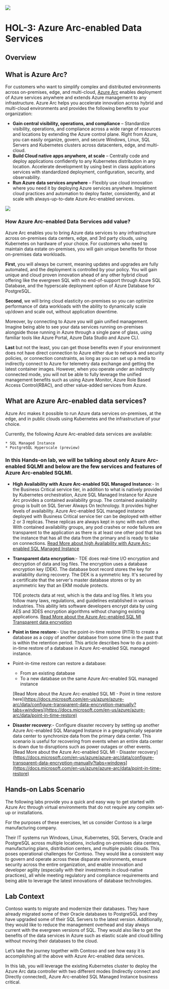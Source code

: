 ![](images/Arc-logo.png) 
# HOL-3: Azure Arc-enabled Data Services

## Overview

## What is Azure Arc?
For customers who want to simplify complex and distributed environments across on-premises, edge, and multi-cloud, [Azure Arc](https://azure.microsoft.com/services/azure-arc/) enables deployment of Azure services anywhere and extends Azure management to any infrastructure. 
Azure Arc helps you accelerate innovation across hybrid and multi-cloud environments and provides the following benefits to your organization:
   * **Gain central visibility, operations, and compliance** – Standardize visibility, operations, and compliance across a wide range of resources and locations by extending the Azure control plane. Right from Azure, you can easily organize, govern, and secure Windows, Linux, SQL Servers and Kubernetes clusters across datacenters, edge, and multi-cloud.
   * **Build Cloud native apps anywhere, at scale** – Centrally code and deploy applications confidently to any Kubernetes distribution in any location. Accelerate development by using best in class applications services with standardized deployment, configuration, security, and observability.
   * **Run Azure data services anywhere** – Flexibly use cloud innovation where you need it by deploying Azure services anywhere. Implement cloud practices and automation to deploy faster, consistently, and at scale with always-up-to-date Azure Arc-enabled services.
   
![](images/Arc-data-arc.png)

### How Azure Arc-enabled Data Services add value?

Azure Arc enables you to bring Azure data services to any infrastructure across on-premises data centers, edge, and 3rd party clouds, using Kubernetes on hardware of your choice. For customers who need to maintain data estate on-premises, you will gain unique benefits for those on-premises data workloads.

**First**, you will always be current, meaning updates and upgrades are fully automated, and the deployment is controlled by your policy. You will gain unique and cloud proven innovation ahead of any other hybrid cloud offering like the evergreen SQL with no end-of-support through Azure SQL Database, and the hyperscale deployment option of Azure Database for PostgreSQL.

**Second**, we will bring cloud elasticity on-premises so you can optimize performance of data workloads with the ability to dynamically scale up/down and scale out, without application downtime.

Moreover, by connecting to Azure you will gain unified management. Imagine being able to see your data services running on-premises alongside those running in Azure through a single pane of glass, using familiar tools like Azure Portal, Azure Data Studio and Azure CLI.

**Last** but not the least, you can get those benefits even if your environment does not have direct connection to Azure either due to network and security policies, or connection constraints, as long as you can set up a media to indirectly connect to Azure for telemetry data exchange and getting the latest container images. However, when you operate under an indirectly connected mode, you will not be able to fully leverage the unified management benefits such as using Azure Monitor, Azure Role Based Access Control(RBAC), and other value-added services from Azure.

## What are Azure Arc-enabled data services?

Azure Arc makes it possible to run Azure data services on-premises, at the edge, and in public clouds using Kubernetes and the infrastructure of your choice.

  Currently, the following Azure Arc-enabled data services are available:

    * SQL Managed Instance
    * PostgreSQL Hyperscale (preview)
    
### In this Hands-on lab, we will be talking about only **Azure Arc-enabled SQLMI** and below are the few services and features of Azure Arc-enabled SQLMI.

   * **High Availability with Azure Arc-enabled SQL Managed Instance**:- In the Business Critical service tier, in addition to what is natively provided by Kubernetes orchestration, Azure SQL Managed Instance for Azure Arc provides a contained availability group. The contained availability group is built on SQL Server Always On technology. It provides higher levels of availability. Azure Arc-enabled SQL managed instance deployed with Business Critical service tier can be deployed with either 2 or 3 replicas. These replicas are always kept in sync with each other. With contained availability groups, any pod crashes or node failures are transparent to the application as there is at least one other pod that has the instance that has all the data from the primary and is ready to take on connections. [Read More about high Availability with Azure Arc-enabled SQL Managed Instance](https://docs.microsoft.com/en-us/azure/azure-arc/data/managed-instance-high-availability)
    
   * **Transparent data encryption**:- TDE does real-time I/O encryption and decryption of data and log files. The encryption uses a database encryption key (DEK). The database boot record stores the key for availability during recovery. The DEK is a symmetric key. It's secured by a certificate that the server's master database stores or by an asymmetric key that an EKM module protects.
    
        TDE protects data at rest, which is the data and log files. It lets you follow many laws, regulations, and guidelines established in various industries. This ability lets software developers encrypt data by using AES and 3DES encryption algorithms without changing existing applications. [Read More about the Azure Arc-enabled SQL MI Transparent data encryption](https://docs.microsoft.com/en-us/azure/azure-arc/data/configure-transparent-data-encryption-manually?tabs=windows)

   * **Point in time restore**:- Use the point-in-time restore (PITR) to create a database as a copy of another database from some time in the past that is within the retention period. This article describes how to do a point-in-time restore of a database in Azure Arc-enabled SQL managed instance.

   - Point-in-time restore can restore a database:

      * From an existing database
      * To a new database on the same Azure Arc-enabled SQL managed instance
      
     [Read More about the Azure Arc-enabled SQL MI - Point in time restore here](https://docs.microsoft.com/en-us/azure/azure-arc/data/configure-transparent-data-encryption-manually?tabs=windows](https://docs.microsoft.com/en-us/azure/azure-arc/data/point-in-time-restore)
      
 * **Disaster recovery**:- Configure disaster recovery by setting up another Azure Arc-enabled SQL Managed Instance in a geographically separate data center to synchronize data from the primary data center. This scenario is useful for recovering from events when an entire data center is down due to disruptions such as power outages or other events. [Read More about the Azure Arc-enabled SQL MI - Disaster recovery](https://docs.microsoft.com/en-us/azure/azure-arc/data/configure-transparent-data-encryption-manually?tabs=windows](https://docs.microsoft.com/en-us/azure/azure-arc/data/point-in-time-restore)
        

## Hands-on Labs Scenario

The following labs provide you a quick and easy way to get started with Azure Arc through virtual environments that do not require any complex set-up or installations. 

For the purposes of these exercises, let us consider Contoso is a large manufacturing company. 

Their IT systems run Windows, Linux, Kubernetes, SQL Servers, Oracle and PostgreSQL across multiple locations, including on-premises data centers, manufacturing plans, distribution centers, and multiple public clouds. This poses operational challenges for Contoso. They would like a consistent way to govern and operate across these disparate environments, ensure security across the entire organization, and enable innovation and developer agility (especially with their investments in cloud-native practices), all while meeting regulatory and compliance requirements and being able to leverage the latest innovations of database technologies.


## Lab Context

Contoso wants to migrate and modernize their databases. They have already migrated some of their Oracle databases to PostgreSQL and they have upgraded some of their SQL Servers to the latest version. Additionally, they would like to reduce the management overhead and stay always current with the evergreen versions of SQL. They would also like to get the benefits of the data services in Azure such as elastic scale and cloud billing without moving their databases to the cloud.

Let’s take the journey together with Contoso and see how easy it is accomplishing all the above with Azure Arc-enabled data services. 

In this lab, you will leverage the existing Kubernetes cluster to deploy the Azure Arc data controller with two different modes (Indirectly connect and Directly connected), Azure Arc-enabled SQL Managed Instance business critical.



